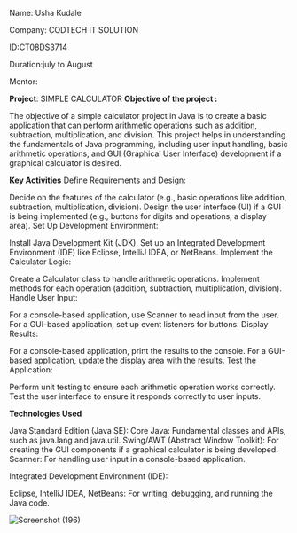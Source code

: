 Name: Usha Kudale

Company: CODTECH IT SOLUTION

ID:CT08DS3714

Duration:july to August

Mentor:

**Project**: SIMPLE CALCULATOR
**Objective of the project :**

The objective of a simple calculator project in Java is to create a basic application that can perform arithmetic operations such as addition, subtraction, multiplication, and division. This project helps in understanding the fundamentals of Java programming, including user input handling, basic arithmetic operations, and GUI (Graphical User Interface) development if a graphical calculator is desired.

**Key Activities**
Define Requirements and Design:

Decide on the features of the calculator (e.g., basic operations like addition, subtraction, multiplication, division).
Design the user interface (UI) if a GUI is being implemented (e.g., buttons for digits and operations, a display area).
Set Up Development Environment:

Install Java Development Kit (JDK).
Set up an Integrated Development Environment (IDE) like Eclipse, IntelliJ IDEA, or NetBeans.
Implement the Calculator Logic:

Create a Calculator class to handle arithmetic operations.
Implement methods for each operation (addition, subtraction, multiplication, division).
Handle User Input:

For a console-based application, use Scanner to read input from the user.
For a GUI-based application, set up event listeners for buttons.
Display Results:

For a console-based application, print the results to the console.
For a GUI-based application, update the display area with the results.
Test the Application:

Perform unit testing to ensure each arithmetic operation works correctly.
Test the user interface to ensure it responds correctly to user inputs.

**Technologies Used**

Java Standard Edition (Java SE):
Core Java: Fundamental classes and APIs, such as java.lang and java.util.
Swing/AWT (Abstract Window Toolkit): For creating the GUI components if a graphical calculator is being developed.
Scanner: For handling user input in a console-based application.

Integrated Development Environment (IDE):

Eclipse, IntelliJ IDEA, NetBeans: For writing, debugging, and running the Java code.

![Screenshot (196)](https://github.com/Ushakudale1511/SimpleCalculator-using-java/assets/129097741/31cd6982-0fc2-4df2-8e87-ebe3f1583a5b)


